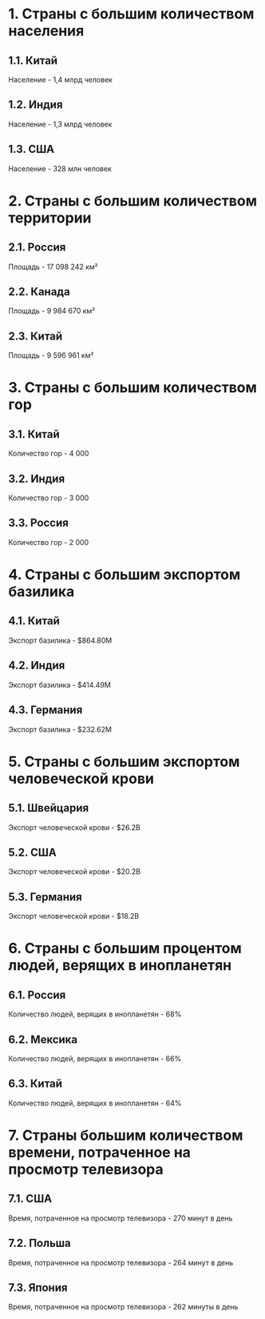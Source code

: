 
# 1. Страны с большим количеством населения

## 1.1. Китай

Население - 1,4 млрд человек

## 1.2. Индия

Население - 1,3 млрд человек

## 1.3. США

Население - 328 млн человек

# 2. Страны с большим количеством территории

## 2.1. Россия

Площадь - 17 098 242 км²

## 2.2. Канада

Площадь - 9 984 670 км²

## 2.3. Китай

Площадь - 9 596 961 км²

# 3. Страны с большим количеством гор

## 3.1. Китай

Количество гор - 4 000

## 3.2. Индия

Количество гор - 3 000

## 3.3. Россия

Количество гор - 2 000

# 4. Страны с большим экспортом базилика

## 4.1. Китай

Экспорт базилика - $864.80M

## 4.2. Индия

Экспорт базилика - $414.49M

## 4.3. Германия

Экспорт базилика - $232.62M

# 5. Страны с большим экспортом человеческой крови

## 5.1. Швейцария

Экспорт человеческой крови - $26.2B

## 5.2. США

Экспорт человеческой крови - $20.2B

## 5.3. Германия

Экспорт человеческой крови - $18.2B

# 6. Страны с большим процентом людей, верящих в инопланетян

## 6.1. Россия

Количество людей, верящих в инопланетян - 68%

## 6.2. Мексика

Количество людей, верящих в инопланетян - 66%

## 6.3. Китай

Количество людей, верящих в инопланетян - 64%

# 7. Страны большим количеством времени, потраченное на просмотр телевизора

## 7.1. США

Время, потраченное на просмотр телевизора - 270 минут в день

## 7.2. Польша

Время, потраченное на просмотр телевизора - 264 минут в день

## 7.3. Япония

Время, потраченное на просмотр телевизора - 262 минуты в день
